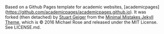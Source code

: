 Based on a Github Pages template for academic websites, [academicpages] (https://github.com/academicpages/academicpages.github.io). It was forked (then detached) by [Stuart Geiger](https://github.com/staeiou) from the [Minimal Mistakes Jekyll Theme](https://mmistakes.github.io/minimal-mistakes/), which is © 2016 Michael Rose and released under the MIT License. See LICENSE.md.
